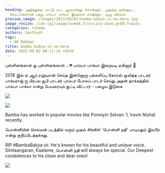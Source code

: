```yaml
---
heading: அஜித்துக்கு பாட்டு பாட ஆசைன்னு சொன்னார். அதற்கு முன்னாடி..
  சிம்ட்டாங்காரன் புகழ் பாம்பா பாக்யா இயற்கை எய்தினார். முழு விவரம்.
preview_image: /images/2022/09/02/bomba-bakya-is-no-more.jpg
image_resize: /cdn-cgi/image/w=640,fit=scale-down,q=80,f=auto
categories: cinema
authors: Santhosh
tags:
  - AR Rahman
title: bomba-bakya-is-no-more
date: 2022-09-02 08:11:14 +0530
---
```

புள்ளினங்காள் ஓ புள்ளினங்காள்….💔 
பாம்பா பாக்யா இறையடி ஏகினார் 🙏

2018 இல் ஏ.ஆர்.ரஹ்மான் செய்த இன்னொரு பங்களிப்பு கோரஸ் ஒலித்த பாடகர் பாக்யராஜ் ஐ பிரபல சூபி பாடகர் பாம்பா போலப் பாடச் செய்து அதன் தாக்கத்தில் பாம்பா பாக்யா என்று பெயரையும் சூட்டி விட்டார் -  பழைய இடுகை

![](/images/2022/09/02/bomba-bakya-is-no-more-1.jpg)

![](/images/2022/09/02/bomba-bakya-is-no-more-2.jpg)

Bamba has worked in popular movies like Ponniyin Selvan: 1, Iravin Nizhal recently. 

பொன்னியின் செல்வன் படத்தில் வரும் முதல் சிங்கிள் 'பொன்னி நதி' பாடியதும் இவரே என்று குறிப்பிடத்தக்கது.

RIP #BambaBakya sir. He's known for his beautiful and unique voice. Simtaangaran, Kaalame, பொன்னி நதி will always be special. Our Deepest condolences to his close and dear ones! 

![](/images/2022/09/02/bomba-bakya-is-no-more-3.jpg)
